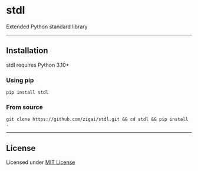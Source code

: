 # stdl
Extended Python standard library
___
## Installation
stdl requires Python 3.10+
### Using pip
```
pip install stdl
```
### From source
```
git clone https://github.com/zigai/stdl.git && cd stdl && pip install .
```
___
## License
Licensed under [MIT License](./LICENSE.txt)
